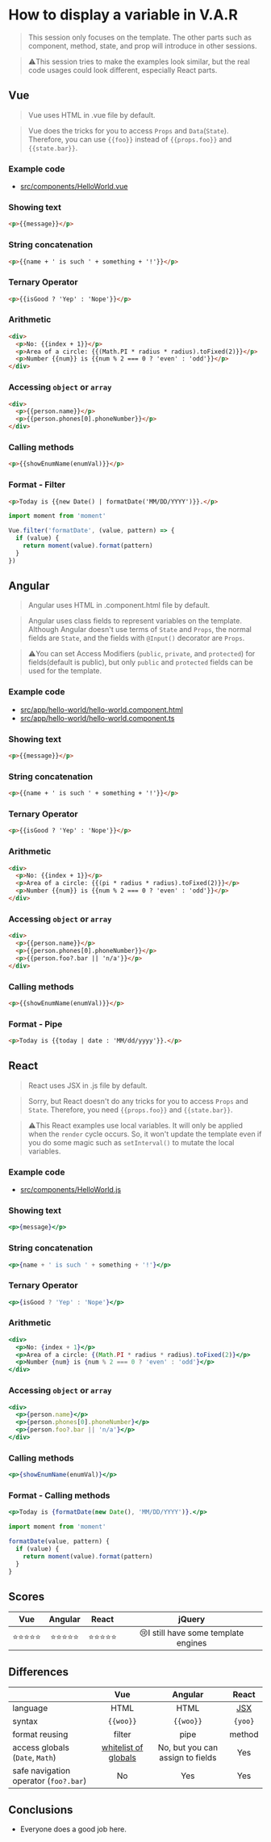 # How to display a variable in V.A.R

> This session only focuses on the template. The other parts such as component, method, state, and prop will introduce in other sessions.

> ⚠️This session tries to make the examples look similar, but the real code usages could look different, especially React parts.

## Vue

> Vue uses HTML in .vue file by default.

> Vue does the tricks for you to access `Props` and `Data`(`State`). Therefore, you can use `{{foo}}` instead of `{{props.foo}}` and `{{state.bar}}`.

### Example code
- [src/components/HelloWorld.vue](../../examples/var-vue/src/components/HelloWorld.vue)

### Showing text
```html
<p>{{message}}</p>
```

### String concatenation
```html
<p>{{name + ' is such ' + something + '!'}}</p>
```

### Ternary Operator
```html
<p>{{isGood ? 'Yep' : 'Nope'}}</p>
```

### Arithmetic
```html
<div>
  <p>No: {{index + 1}}</p>
  <p>Area of a circle: {{(Math.PI * radius * radius).toFixed(2)}}</p>
  <p>Number {{num}} is {{num % 2 === 0 ? 'even' : 'odd'}}</p>
</div>
```

### Accessing `object` or `array`
```html
<div>
  <p>{{person.name}}</p>
  <p>{{person.phones[0].phoneNumber}}</p>
</div>
```

### Calling methods
```html
<p>{{showEnumName(enumVal)}}</p>
```

### Format - Filter
```html
<p>Today is {{new Date() | formatDate('MM/DD/YYYY')}}.</p>

```
```js
import moment from 'moment'

Vue.filter('formatDate', (value, pattern) => {
  if (value) {
    return moment(value).format(pattern)
  }
})
```

## Angular

> Angular uses HTML in .component.html file by default.

> Angular uses class fields to represent variables on the template. Although Angular doesn't use terms of `State` and `Props`, the normal fields are `State`, and the fields with `@Input()` decorator are `Props`.

> ⚠️You can set Access Modifiers (`public`, `private`, and `protected`) for fields(default is public), but only `public` and `protected` fields can be used for the template.

### Example code
- [src/app/hello-world/hello-world.component.html](../../examples/var-angular/src/app/hello-world/hello-world.component.html)
- [src/app/hello-world/hello-world.component.ts](../../examples/var-angular/src/app/hello-world/hello-world.component.ts)

### Showing text
```html
<p>{{message}}</p>
```

### String concatenation
```html
<p>{{name + ' is such ' + something + '!'}}</p>
```

### Ternary Operator
```html
<p>{{isGood ? 'Yep' : 'Nope'}}</p>
```

### Arithmetic
```html
<div>
  <p>No: {{index + 1}}</p>
  <p>Area of a circle: {{(pi * radius * radius).toFixed(2)}}</p>
  <p>Number {{num}} is {{num % 2 === 0 ? 'even' : 'odd'}}</p>
</div>
```

### Accessing `object` or `array`
```html
<div>
  <p>{{person.name}}</p>
  <p>{{person.phones[0].phoneNumber}}</p>
  <p>{{person.foo?.bar || 'n/a'}}</p>
</div>
```

### Calling methods
```html
<p>{{showEnumName(enumVal)}}</p>
```

### Format - Pipe
```html
<p>Today is {{today | date : 'MM/dd/yyyy'}}.</p>
```

## React

> React uses JSX in .js file by default.

> Sorry, but React doesn't do any tricks for you to access `Props` and `State`. Therefore, you need `{{props.foo}}` and `{{state.bar}}`.

> ⚠️This React examples use local variables. It will only be applied when the `render` cycle occurs. So, it won't update the template even if you do some magic such as `setInterval()` to mutate the local variables.

### Example code
- [src/components/HelloWorld.js](../../examples/var-react/src/components/HelloWorld.js)

### Showing text
```jsx
<p>{message}</p>
```

### String concatenation
```jsx
<p>{name + ' is such ' + something + '!'}</p>
```

### Ternary Operator
```jsx
<p>{isGood ? 'Yep' : 'Nope'}</p>
```

### Arithmetic
```jsx
<div>
  <p>No: {index + 1}</p>
  <p>Area of a circle: {(Math.PI * radius * radius).toFixed(2)}</p>
  <p>Number {num} is {num % 2 === 0 ? 'even' : 'odd'}</p>
</div>
```

### Accessing `object` or `array`
```jsx
<div>
  <p>{person.name}</p>
  <p>{person.phones[0].phoneNumber}</p>
  <p>{person.foo?.bar || 'n/a'}</p>
</div>
```

### Calling methods
```jsx
<p>{showEnumName(enumVal)}</p>
```

### Format - Calling methods
```jsx
<p>Today is {formatDate(new Date(), 'MM/DD/YYYY')}.</p>
```
```jsx
import moment from 'moment'

formatDate(value, pattern) {
  if (value) {
    return moment(value).format(pattern)
  }
}
```

## Scores
|    Vue     |  Angular   |   React    |                jQuery                |
| :--------: | :--------: | :--------: | :----------------------------------: |
| ⭐️⭐️⭐️⭐️⭐️ | ⭐️⭐️⭐️⭐️⭐️ | ⭐️⭐️⭐️⭐️⭐️ | 😢I still have some template engines |

## Differences
|                                       |                                               Vue                                               |             Angular              |                        React                         |
| :------------------------------------ | :---------------------------------------------------------------------------------------------: | :------------------------------: | :--------------------------------------------------: |
| language                              |                                              HTML                                               |               HTML               | [JSX](https://reactjs.org/docs/introducing-jsx.html) |
| syntax                                |                                            `{{woo}}`                                            |            `{{woo}}`             |                       `{yoo}`                        |
| format reusing                        |                                             filter                                              |               pipe               |                        method                        |
| access globals (`Date`, `Math`)       | [whitelist of globals](https://github.com/vuejs/vue/blob/v2.6.10/src/core/instance/proxy.js#L9) | No, but you can assign to fields |                         Yes                          |
| safe navigation operator (`foo?.bar`) |                                               No                                                |               Yes                |                         Yes                          |

## Conclusions
- Everyone does a good job here.
